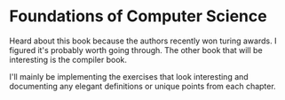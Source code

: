 # Foundations of Computer Science

Heard about this book because the authors recently won turing awards. I figured it's probably worth going through. The other book that will be interesting is the compiler book.

I'll mainly be implementing the exercises that look interesting and documenting any elegant definitions or unique points from each chapter.

